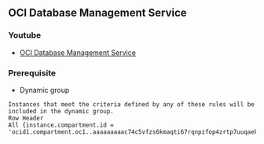 ## OCI Database Management Service
### Youtube
* [OCI Database Management Service](https://www.youtube.com/playlist?list=PLMmWFDsrq69FISRPkH6p471HZjffhcYiB)

### Prerequisite 
* Dynamic group
```
Instances that meet the criteria defined by any of these rules will be included in the dynamic group.
Row Header
All {instance.compartment.id = 'ocid1.compartment.oc1..aaaaaaaaac74c5vfzs6kmaqti67rqnpzfop4zrtp7uuqaekkxhhysmm3rqla'}
```
